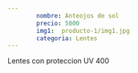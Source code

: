 ```yaml
---
        nombre: Anteojos de sol
        precio: 5000
        img1:  producto-1/img1.jpg
        categoria: Lentes
---
```



Lentes con proteccion UV 400